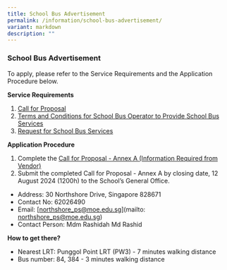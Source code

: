 ```yaml
---
title: School Bus Advertisement
permalink: /information/school-bus-advertisement/
variant: markdown
description: ""
---
```

### **School Bus Advertisement** 

To apply, please refer to the Service Requirements and the Application Procedure below.

**Service Requirements**  
1. [Call for Proposal](/files/Call_for_Proposals__For_Single_Bus_Service__NSPS.pdf)
2. [Terms and Conditions for School Bus Operator to Provide School Bus Services](/files/TC_for_School_Bus_Operator_to_Provide_School_Bus_Services__For_Single_Bus_Service__NSPS.pdf)
3. [Request for School Bus Services](/files/Request_for_School_Bus_Service__For_Single_Bus_Service__NSPS.pdf)

**Application Procedure**   
1. Complete the [Call for Proposal - Annex A (Information Required from Vendor)](/files/Information_from_Vendor_AnnexA_For_Single_Bus_Service__NSPS.pdf)
2. Submit the completed Call for Proposal - Annex A by closing date, 12 August 2024 (1200h) to the School’s General Office.  

* Address:  30 Northshore Drive, Singapore 828671  
* Contact No:  62026490  
* Email: [northshore_ps@moe.edu.sg](mailto: northshore_ps@moe.edu.sg)
* Contact Person: Mdm Rashidah Md Rashid  

**How to get there?**  
* Nearest LRT: Punggol Point LRT (PW3) - 7 minutes walking distance  
* Bus number: 84, 384 - 3 minutes walking distance
